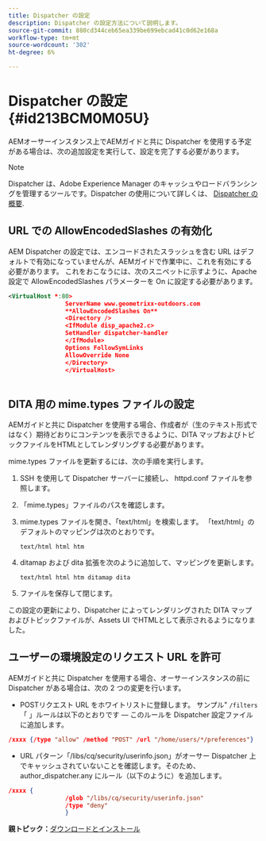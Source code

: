 ```yaml
---
title: Dispatcher の設定
description: Dispatcher の設定方法について説明します。
source-git-commit: 880cd344ceb65ea339be699ebcad41c0d62e168a
workflow-type: tm+mt
source-wordcount: '302'
ht-degree: 6%

---
```


# Dispatcher の設定 {#id213BCM0M05U}

AEMオーサーインスタンス上でAEMガイドと共に Dispatcher を使用する予定がある場合は、次の追加設定を実行して、設定を完了する必要があります。

>[!NOTE]
>
> Dispatcher は、Adobe Experience Manager のキャッシュやロードバランシングを管理するツールです。Dispatcher の使用について詳しくは、 [Dispatcher の概要](https://experienceleague.adobe.com/docs/experience-manager-dispatcher/using/dispatcher.html?lang=ja).

## URL での AllowEncodedSlashes の有効化

AEM Dispatcher の設定では、エンコードされたスラッシュを含む URL はデフォルトで有効になっていませんが、AEMガイドで作業中に、これを有効にする必要があります。 これをおこなうには、次のスニペットに示すように、Apache 設定で AllowEncodedSlashes パラメーターを On に設定する必要があります。

```XML
<VirtualHost *:80>
                ServerName www.geometrixx-outdoors.com
                **AllowEncodedSlashes On**
                <Directory />
                <IfModule disp_apache2.c>
                SetHandler dispatcher-handler
                </IfModule>
                Options FollowSymLinks
                AllowOverride None
                </Directory>
                </VirtualHost>
            
```

## DITA 用の mime.types ファイルの設定

AEMガイドと共に Dispatcher を使用する場合、作成者が（生のテキスト形式ではなく）期待どおりにコンテンツを表示できるように、DITA マップおよびトピックファイルをHTMLとしてレンダリングする必要があります。

mime.types ファイルを更新するには、次の手順を実行します。

1. SSH を使用して Dispatcher サーバーに接続し、 httpd.conf ファイルを参照します。

1. 「mime.types」ファイルのパスを確認します。

1. mime.types ファイルを開き、「text/html」を検索します。 「text/html」のデフォルトのマッピングは次のとおりです。

   `text/html html htm`

1. ditamap および dita 拡張を次のように追加して、マッピングを更新します。

   `text/html html htm ditamap dita`

1. ファイルを保存して閉じます。


この設定の更新により、Dispatcher によってレンダリングされた DITA マップおよびトピックファイルが、Assets UI でHTMLとして表示されるようになりました。

## ユーザーの環境設定のリクエスト URL を許可

AEMガイドと共に Dispatcher を使用する場合、オーサーインスタンスの前に Dispatcher がある場合は、次の 2 つの変更を行います。

- POSTリクエスト URL をホワイトリストに登録します。 サンプル&quot; `/filters`「 」ルールは以下のとおりです — このルールを Dispatcher 設定ファイルに追加します。

```json
/xxxx {/type "allow" /method "POST" /url "/home/users/*/preferences"}
```

- URL パターン「/libs/cq/security/userinfo.json」がオーサー Dispatcher 上でキャッシュされていないことを確認します。そのため、author\_dispatcher.any にルール（以下のように）を追加します。

```json
/xxxx {
                /glob "/libs/cq/security/userinfo.json"
                /type "deny"
                }
```

**親トピック：**[&#x200B;ダウンロードとインストール](download-install.md)
